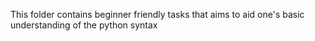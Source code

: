 This folder contains beginner friendly tasks that aims to aid one's basic understanding of the python syntax
